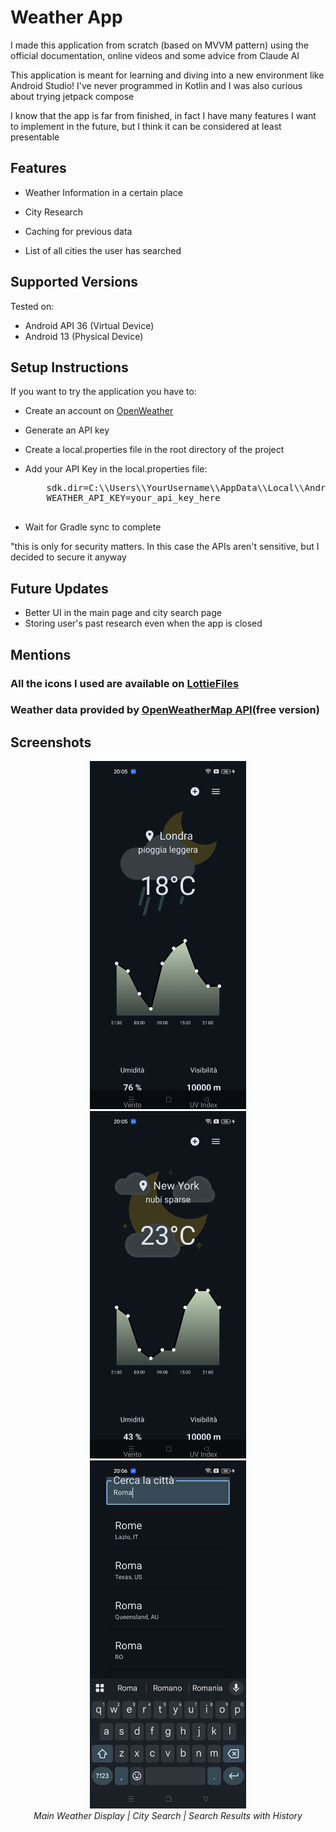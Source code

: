 <h1>Weather App</h1>

<p>I made this application from scratch (based on MVVM  pattern) using the official documentation, online videos and some advice from Claude AI</p>
<p>This application is meant for learning and diving into a new environment like Android Studio! I've never programmed in Kotlin and I was also curious about trying jetpack compose</p>
<p>I know that the app is far from finished, in fact I have many features I want to implement in the future, but I think it can be considered at least presentable</p>


<h2>Features</h2>
<ul>
  <li><p>Weather Information in a certain place</p></li>
  <li><p>City Research</p></li>
  <li><p>Caching for previous data</p></li>
  <li><p>List of all cities the user has searched</p></li>
</ul>

<h2>Supported Versions</h2>
<p>Tested on:</p>
<ul>
  <li>Android API 36 (Virtual Device)</li>
  <li>Android 13 (Physical Device)</li>
</ul>


<h2>Setup Instructions</h2>
<p>If you want to try the application you have to:</p>
<ul>
  <li><p>Create an account on <a href="https://openweathermap.org/">OpenWeather</a></p></li>
  <li><p>Generate an API key</p></li>
  <li><p>Create a local.properties file in the root directory of the project</p></li>
 <li><p>Add your API Key in the local.properties file:</p>
  <pre>
    sdk.dir=C:\\Users\\YourUsername\\AppData\\Local\\Android\\Sdk
    WEATHER_API_KEY=your_api_key_here
  </pre></li>
  <li><p>Wait for Gradle sync to complete</p></li>
</ul>
<p>"this is only for security matters. In this case the APIs aren't sensitive, but I decided to secure it anyway</p>


<h2>Future Updates</h2>
<ul>
  <li>Better UI in the main page and city search page</li>
  <li>Storing user's past research even when the app is closed</li>
</ul>


<h2>Mentions</h2>
<h3>All the icons I used are available on <a href= "https://lottiefiles.com/">LottieFiles</a></h3>
<h3>Weather data provided by <a href="https://openweathermap.org/">OpenWeatherMap API</a>(free version)</h3>


<h2>Screenshots</h2>
<p align="center">
  <img src="screenshots/Screen1.jpg" width="250" alt="Main Screen" style="margin: 0 10px;">
  <img src="screenshots/Screen2.jpg" width="250" alt="City Search" style="margin: 0 10px;">
  <img src="screenshots/Screen3.jpg" width="250" alt="Weather Details" style="margin: 0 10px;">
  <br>
  <em>Main Weather Display | City Search | Search Results with History</em>
</p>
